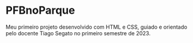 # PFBnoParque

Meu primeiro projeto desenvolvido com HTML e CSS, guiado e orientado pelo docente Tiago Segato no primeiro semestre de 2023.
